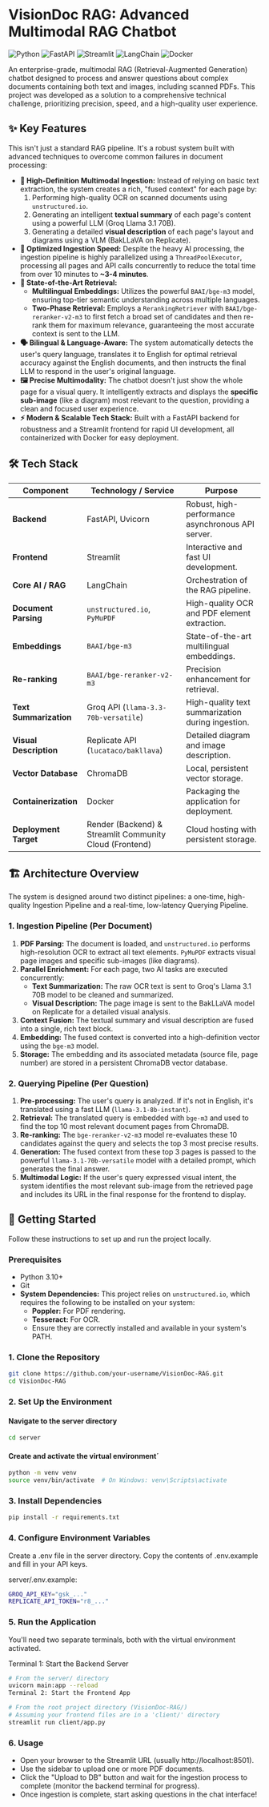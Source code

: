 # VisionDoc RAG: Advanced Multimodal RAG Chatbot

![Python](https://img.shields.io/badge/Python-3.11-blue.svg)
![FastAPI](https://img.shields.io/badge/FastAPI-0.110-green.svg)
![Streamlit](https://img.shields.io/badge/Streamlit-1.33-red.svg)
![LangChain](https://img.shields.io/badge/LangChain-0.2-orange.svg)
![Docker](https://img.shields.io/badge/Docker-24.0-blue.svg)

An enterprise-grade, multimodal RAG (Retrieval-Augmented Generation) chatbot designed to process and answer questions about complex documents containing both text and images, including scanned PDFs. This project was developed as a solution to a comprehensive technical challenge, prioritizing precision, speed, and a high-quality user experience.

## ✨ Key Features

This isn't just a standard RAG pipeline. It's a robust system built with advanced techniques to overcome common failures in document processing:

*   **🧠 High-Definition Multimodal Ingestion:** Instead of relying on basic text extraction, the system creates a rich, "fused context" for each page by:
    1.  Performing high-quality OCR on scanned documents using `unstructured.io`.
    2.  Generating an intelligent **textual summary** of each page's content using a powerful LLM (Groq Llama 3.1 70B).
    3.  Generating a detailed **visual description** of each page's layout and diagrams using a VLM (BakLLaVA on Replicate).
*   **🚀 Optimized Ingestion Speed:** Despite the heavy AI processing, the ingestion pipeline is highly parallelized using a `ThreadPoolExecutor`, processing all pages and API calls concurrently to reduce the total time from over 10 minutes to **~3-4 minutes**.
*   **🎯 State-of-the-Art Retrieval:**
    *   **Multilingual Embeddings:** Utilizes the powerful `BAAI/bge-m3` model, ensuring top-tier semantic understanding across multiple languages.
    *   **Two-Phase Retrieval:** Employs a `RerankingRetriever` with `BAAI/bge-reranker-v2-m3` to first fetch a broad set of candidates and then re-rank them for maximum relevance, guaranteeing the most accurate context is sent to the LLM.
*   **🗣️ Bilingual & Language-Aware:** The system automatically detects the user's query language, translates it to English for optimal retrieval accuracy against the English documents, and then instructs the final LLM to respond in the user's original language.
*   **🖼️ Precise Multimodality:** The chatbot doesn't just show the whole page for a visual query. It intelligently extracts and displays the **specific sub-image** (like a diagram) most relevant to the question, providing a clean and focused user experience.
*   **⚡ Modern & Scalable Tech Stack:** Built with a FastAPI backend for robustness and a Streamlit frontend for rapid UI development, all containerized with Docker for easy deployment.

## 🛠️ Tech Stack

| Component             | Technology / Service                                  | Purpose                                           |
| --------------------- | ----------------------------------------------------- | ------------------------------------------------- |
| **Backend**           | FastAPI, Uvicorn                                      | Robust, high-performance asynchronous API server. |
| **Frontend**          | Streamlit                                             | Interactive and fast UI development.              |
| **Core AI / RAG**     | LangChain                                             | Orchestration of the RAG pipeline.                |
| **Document Parsing**  | `unstructured.io`, `PyMuPDF`                          | High-quality OCR and PDF element extraction.      |
| **Embeddings**        | `BAAI/bge-m3`                                         | State-of-the-art multilingual embeddings.         |
| **Re-ranking**        | `BAAI/bge-reranker-v2-m3`                             | Precision enhancement for retrieval.              |
| **Text Summarization**| Groq API (`llama-3.3-70b-versatile`)                  | High-quality text summarization during ingestion. |
| **Visual Description**| Replicate API (`lucataco/bakllava`)                   | Detailed diagram and image description.           |
| **Vector Database**   | ChromaDB                                              | Local, persistent vector storage.                 |
| **Containerization**  | Docker                                                | Packaging the application for deployment.         |
| **Deployment Target** | Render (Backend) & Streamlit Community Cloud (Frontend) | Cloud hosting with persistent storage.            |

## 🏗️ Architecture Overview

The system is designed around two distinct pipelines: a one-time, high-quality Ingestion Pipeline and a real-time, low-latency Querying Pipeline.

### 1. Ingestion Pipeline (Per Document)

1.  **PDF Parsing:** The document is loaded, and `unstructured.io` performs high-resolution OCR to extract all text elements. `PyMuPDF` extracts visual page images and specific sub-images (like diagrams).
2.  **Parallel Enrichment:** For each page, two AI tasks are executed concurrently:
    *   **Text Summarization:** The raw OCR text is sent to Groq's Llama 3.1 70B model to be cleaned and summarized.
    *   **Visual Description:** The page image is sent to the BakLLaVA model on Replicate for a detailed visual analysis.
3.  **Context Fusion:** The textual summary and visual description are fused into a single, rich text block.
4.  **Embedding:** The fused context is converted into a high-definition vector using the `bge-m3` model.
5.  **Storage:** The embedding and its associated metadata (source file, page number) are stored in a persistent ChromaDB vector database.

### 2. Querying Pipeline (Per Question)

1.  **Pre-processing:** The user's query is analyzed. If it's not in English, it's translated using a fast LLM (`llama-3.1-8b-instant`).
2.  **Retrieval:** The translated query is embedded with `bge-m3` and used to find the top 10 most relevant document pages from ChromaDB.
3.  **Re-ranking:** The `bge-reranker-v2-m3` model re-evaluates these 10 candidates against the query and selects the top 3 most precise results.
4.  **Generation:** The fused context from these top 3 pages is passed to the powerful `llama-3.1-70b-versatile` model with a detailed prompt, which generates the final answer.
5.  **Multimodal Logic:** If the user's query expressed visual intent, the system identifies the most relevant sub-image from the retrieved page and includes its URL in the final response for the frontend to display.

## 🚀 Getting Started

Follow these instructions to set up and run the project locally.

### Prerequisites

*   Python 3.10+
*   Git
*   **System Dependencies:** This project relies on `unstructured.io`, which requires the following to be installed on your system:
    *   **Poppler:** For PDF rendering.
    *   **Tesseract:** For OCR.
    *   Ensure they are correctly installed and available in your system's PATH.

### 1. Clone the Repository

```bash
git clone https://github.com/your-username/VisionDoc-RAG.git
cd VisionDoc-RAG
```

### 2. Set Up the Environment

#### Navigate to the server directory
```bash
cd server
```
#### Create and activate the virtual environment´

```bash
python -m venv venv
source venv/bin/activate  # On Windows: venv\Scripts\activate
```

### 3. Install Dependencies
```bash
pip install -r requirements.txt
```

### 4. Configure Environment Variables
Create a .env file in the server directory. Copy the contents of .env.example and fill in your API keys.

server/.env.example:

```bash
GROQ_API_KEY="gsk_..."
REPLICATE_API_TOKEN="r8_..."
```

### 5. Run the Application
You'll need two separate terminals, both with the virtual environment activated.

Terminal 1: Start the Backend Server
```bash
# From the server/ directory
uvicorn main:app --reload
Terminal 2: Start the Frontend App
```
```bash
# From the root project directory (VisionDoc-RAG/)
# Assuming your frontend files are in a 'client/' directory
streamlit run client/app.py
```

### 6. Usage
- Open your browser to the Streamlit URL (usually http://localhost:8501).
- Use the sidebar to upload one or more PDF documents.
- Click the "Upload to DB" button and wait for the ingestion process to complete (monitor the backend terminal for progress).
- Once ingestion is complete, start asking questions in the chat interface!